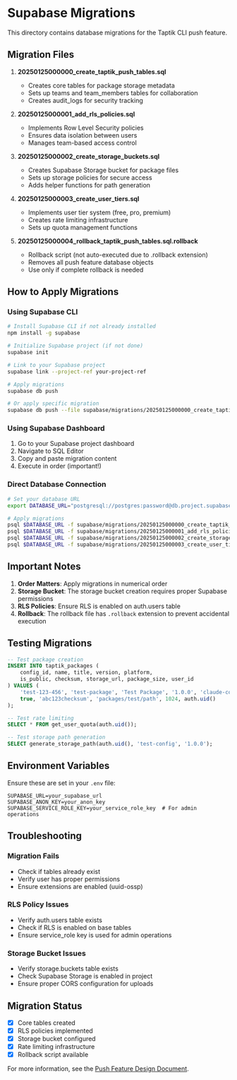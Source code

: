 # Supabase Migrations

This directory contains database migrations for the Taptik CLI push feature.

## Migration Files

1. **20250125000000_create_taptik_push_tables.sql**
   - Creates core tables for package storage metadata
   - Sets up teams and team_members tables for collaboration
   - Creates audit_logs for security tracking

2. **20250125000001_add_rls_policies.sql**
   - Implements Row Level Security policies
   - Ensures data isolation between users
   - Manages team-based access control

3. **20250125000002_create_storage_buckets.sql**
   - Creates Supabase Storage bucket for package files
   - Sets up storage policies for secure access
   - Adds helper functions for path generation

4. **20250125000003_create_user_tiers.sql**
   - Implements user tier system (free, pro, premium)
   - Creates rate limiting infrastructure
   - Sets up quota management functions

5. **20250125000004_rollback_taptik_push_tables.sql.rollback**
   - Rollback script (not auto-executed due to .rollback extension)
   - Removes all push feature database objects
   - Use only if complete rollback is needed

## How to Apply Migrations

### Using Supabase CLI

```bash
# Install Supabase CLI if not already installed
npm install -g supabase

# Initialize Supabase project (if not done)
supabase init

# Link to your Supabase project
supabase link --project-ref your-project-ref

# Apply migrations
supabase db push

# Or apply specific migration
supabase db push --file supabase/migrations/20250125000000_create_taptik_push_tables.sql
```

### Using Supabase Dashboard

1. Go to your Supabase project dashboard
2. Navigate to SQL Editor
3. Copy and paste migration content
4. Execute in order (important!)

### Direct Database Connection

```bash
# Set your database URL
export DATABASE_URL="postgresql://postgres:password@db.project.supabase.co:5432/postgres"

# Apply migrations
psql $DATABASE_URL -f supabase/migrations/20250125000000_create_taptik_push_tables.sql
psql $DATABASE_URL -f supabase/migrations/20250125000001_add_rls_policies.sql
psql $DATABASE_URL -f supabase/migrations/20250125000002_create_storage_buckets.sql
psql $DATABASE_URL -f supabase/migrations/20250125000003_create_user_tiers.sql
```

## Important Notes

1. **Order Matters**: Apply migrations in numerical order
2. **Storage Bucket**: The storage bucket creation requires proper Supabase permissions
3. **RLS Policies**: Ensure RLS is enabled on auth.users table
4. **Rollback**: The rollback file has `.rollback` extension to prevent accidental execution

## Testing Migrations

```sql
-- Test package creation
INSERT INTO taptik_packages (
    config_id, name, title, version, platform,
    is_public, checksum, storage_url, package_size, user_id
) VALUES (
    'test-123-456', 'test-package', 'Test Package', '1.0.0', 'claude-code',
    true, 'abc123checksum', 'packages/test/path', 1024, auth.uid()
);

-- Test rate limiting
SELECT * FROM get_user_quota(auth.uid());

-- Test storage path generation
SELECT generate_storage_path(auth.uid(), 'test-config', '1.0.0');
```

## Environment Variables

Ensure these are set in your `.env` file:

```env
SUPABASE_URL=your_supabase_url
SUPABASE_ANON_KEY=your_anon_key
SUPABASE_SERVICE_ROLE_KEY=your_service_role_key  # For admin operations
```

## Troubleshooting

### Migration Fails

- Check if tables already exist
- Verify user has proper permissions
- Ensure extensions are enabled (uuid-ossp)

### RLS Policy Issues

- Verify auth.users table exists
- Check if RLS is enabled on base tables
- Ensure service_role key is used for admin operations

### Storage Bucket Issues

- Verify storage.buckets table exists
- Check Supabase Storage is enabled in project
- Ensure proper CORS configuration for uploads

## Migration Status

- [x] Core tables created
- [x] RLS policies implemented
- [x] Storage bucket configured
- [x] Rate limiting infrastructure
- [x] Rollback script available

For more information, see the [Push Feature Design Document](../../.kiro/specs/supabase-push-feature/design.md).
